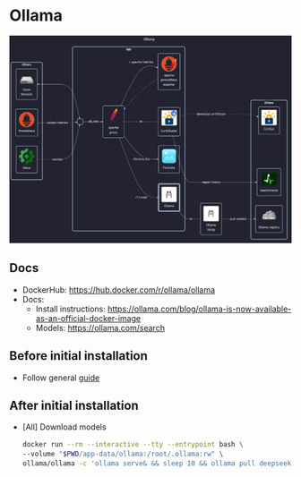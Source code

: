 # Ollama

![diagram](../../docs/diagrams/out/apps/ollama.png)

## Docs

- DockerHub: <https://hub.docker.com/r/ollama/ollama>
- Docs:
    - Install instructions: <https://ollama.com/blog/ollama-is-now-available-as-an-official-docker-image>
    - Models: <https://ollama.com/search>

## Before initial installation

- Follow general [guide](../../docs/Checklist%20for%20new%20docker-apps.md)

## After initial installation

- \[All\] Download models
  ```sh
  docker run --rm --interactive --tty --entrypoint bash \
  --volume "$PWD/app-data/ollama:/root/.ollama:rw" \
  ollama/ollama -c 'ollama serve& && sleep 10 && ollama pull deepseek-r1:1.5b'
  ```

